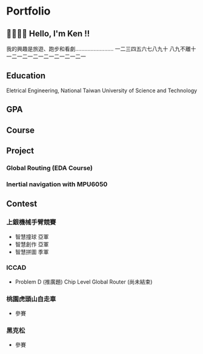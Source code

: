 # Portfolio

## 👋🏻👋🏻 Hello, I'm Ken !!
我的興趣是旅遊、跑步和看劇.........................
一二三四五六七八九十 八九不離十
一二一二一二一二一二一二一二一


## Education 
Eletrical Engineering, National Taiwan University of Science and Technology
 
## GPA

## Course



## Project
### Global Routing (EDA Course)

### Inertial navigation with MPU6050


## Contest
### 上銀機械手臂競賽
- 智慧撞球  亞軍
- 智慧創作  亞軍
- 智慧拼圖  季軍
### ICCAD
- Problem D (推廣題)	Chip Level Global Router (尚未結束)
### 桃園虎頭山自走車 
- 參賽
### 黑克松 
- 參賽
